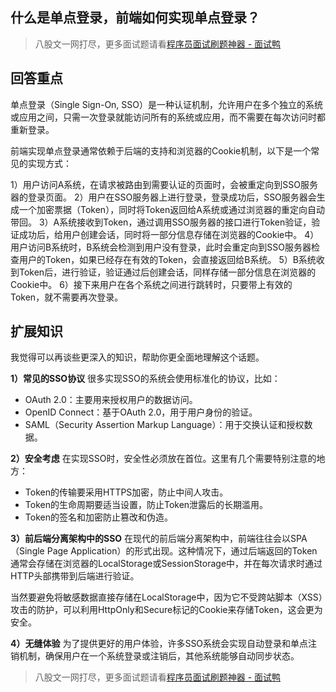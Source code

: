 ## 什么是单点登录，前端如何实现单点登录？
> 八股文一网打尽，更多面试题请看[程序员面试刷题神器 - 面试鸭](https://www.mianshiya.com/)

## 回答重点
单点登录（Single Sign-On, SSO）是一种认证机制，允许用户在多个独立的系统或应用之间，只需一次登录就能访问所有的系统或应用，而不需要在每次访问时都重新登录。

前端实现单点登录通常依赖于后端的支持和浏览器的Cookie机制，以下是一个常见的实现方式：

1）用户访问A系统，在请求被路由到需要认证的页面时，会被重定向到SSO服务器的登录页面。
2）用户在SSO服务器上进行登录，登录成功后，SSO服务器会生成一个加密票据（Token），同时将Token返回给A系统或通过浏览器的重定向自动带回。
3）A系统接收到Token，通过调用SSO服务器的接口进行Token验证，验证成功后，给用户创建会话，同时将一部分信息存储在浏览器的Cookie中。
4）用户访问B系统时，B系统会检测到用户没有登录，此时会重定向到SSO服务器检查用户的Token，如果已经存在有效的Token，会直接返回给B系统。
5）B系统收到Token后，进行验证，验证通过后创建会话，同样存储一部分信息在浏览器的Cookie中。
6）接下来用户在各个系统之间进行跳转时，只要带上有效的Token，就不需要再次登录。

## 扩展知识
我觉得可以再谈些更深入的知识，帮助你更全面地理解这个话题。

**1）常见的SSO协议**
很多实现SSO的系统会使用标准化的协议，比如：
- OAuth 2.0：主要用来授权用户的数据访问。
- OpenID Connect：基于OAuth 2.0，用于用户身份的验证。
- SAML（Security Assertion Markup Language）：用于交换认证和授权数据。

**2）安全考虑**
在实现SSO时，安全性必须放在首位。这里有几个需要特别注意的地方：
- Token的传输要采用HTTPS加密，防止中间人攻击。
- Token的生命周期要适当设置，防止Token泄露后的长期滥用。
- Token的签名和加密防止篡改和伪造。

**3）前后端分离架构中的SSO**
在现代的前后端分离架构中，前端往往会以SPA（Single Page Application）的形式出现。这种情况下，通过后端返回的Token通常会存储在浏览器的LocalStorage或SessionStorage中，并在每次请求时通过HTTP头部携带到后端进行验证。

当然要避免将敏感数据直接存储在LocalStorage中，因为它不受跨站脚本（XSS）攻击的防护，可以利用HttpOnly和Secure标记的Cookie来存储Token，这会更为安全。

**4）无缝体验**
为了提供更好的用户体验，许多SSO系统会实现自动登录和单点注销机制，确保用户在一个系统登录或注销后，其他系统能够自动同步状态。



> 八股文一网打尽，更多面试题请看[程序员面试刷题神器 - 面试鸭](https://www.mianshiya.com/)